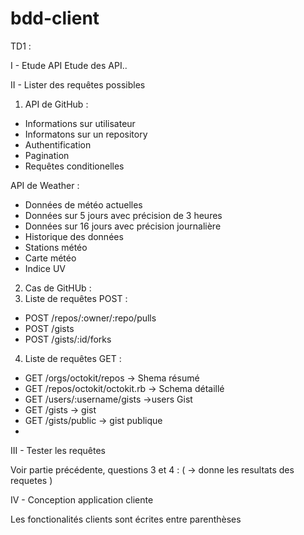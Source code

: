 # bdd-client

TD1 : 

I - Etude API 
Etude des API..

II - Lister des requêtes possibles

1. API de GitHub : 
  - Informations sur utilisateur
  - Informatons sur un repository
  - Authentification
  - Pagination
  - Requêtes conditionelles
  
API de Weather : 
  - Données de météo actuelles
  - Données sur 5 jours avec précision de 3 heures
  - Données sur 16 jours avec précision journalière
  - Historique des données
  - Stations météo
  - Carte météo
  - Indice UV
   
2. Cas de GitHUb : 
3. Liste de requêtes POST :
  - POST /repos/:owner/:repo/pulls
  - POST /gists
  - POST /gists/:id/forks

4. Liste de requêtes GET :
  - GET /orgs/octokit/repos -> Shema résumé
  - GET /repos/octokit/octokit.rb -> Schema détaillé
  - GET /users/:username/gists ->users Gist
  - GET /gists -> gist
  - GET /gists/public -> gist publique
  - 
III - Tester les requêtes

Voir partie précédente, questions 3 et 4 :
( -> donne les resultats des requetes ) 

IV - Conception application cliente 

Les fonctionalités clients sont écrites entre parenthèses
  
